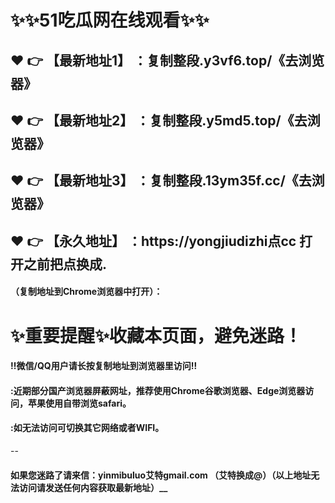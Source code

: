 # :sparkles::sparkles:51吃瓜网在线观看:sparkles::sparkles:

 :heart: :point_right: 【最新地址1】 ：复制整段.y3vf6.top/《去浏览器》
 ------
 :heart: :point_right: 【最新地址2】 ：复制整段.y5md5.top/《去浏览器》
 ------
 :heart: :point_right: 【最新地址3】 ：复制整段.13ym35f.cc/《去浏览器》
 ------
 :heart: :point_right: 【永久地址】 ：https://yongjiudizhi点cc   打开之前把点换成.
 ------

#### （复制地址到Chrome浏览器中打开）：
# :sparkles:重要提醒:sparkles:收藏本页面，避免迷路！
#### ‼️微信/QQ用户请长按复制地址到浏览器里访问‼
#### :近期部分国产浏览器屏蔽网址，推荐使用Chrome谷歌浏览器、Edge浏览器访问，苹果使用自带浏览safari。
#### :如无法访问可切换其它网络或者WIFI。
--
#### 如果您迷路了请来信：yinmibuluo艾特gmail.com （艾特换成@）（以上地址无法访问请发送任何内容获取最新地址）__
